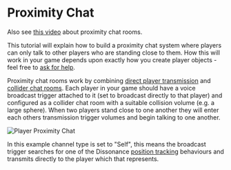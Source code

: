 # Proximity Chat

Also see [this video](https://youtu.be/HXMYDbuLwVI?t=323) about proximity chat rooms.

This tutorial will explain how to build a proximity chat system where players can only talk to other players who are standing close to them. How this will work in your game depends upon exactly how you create player objects - feel free to [ask for help](https://www.reddit.com/r/dissonance_voip/).

Proximity chat rooms work by combining [direct player transmission](Direct-Player-Transmit.md) and [collider chat rooms](Collider-Chat-Room.md). Each player in your game should have a voice broadcast trigger attached to it (set to broadcast directly to that player) and configured as a collider chat room with a suitable collision volume (e.g. a large sphere). When two players stand close to one another they will enter each others transmission trigger volumes and begin talking to one another.

![Player Proximity Chat](/images/PlayerProximityChat_Inspector.png)

In this example channel type is set to "Self", this means the broadcast trigger searches for one of the Dissonance [position tracking](Position-Tracking.md) behaviours and transmits directly to the player which that represents.